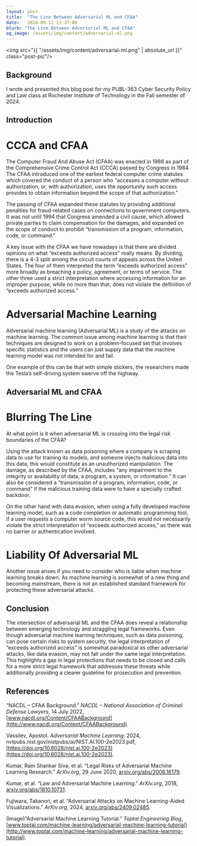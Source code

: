 ```yaml
---
layout: post
title:  "The Line Between Adversarial ML and CFAA"
date:   2024-09-12 13:37:00
blurb: "The Line Between Adversarial ML and CFAA"
og_image: /assets/img/content/adversarial-ml.png
---
```

<img src="{{ "/assets/img/content/adversarial-ml.png" | absolute_url }}" class="post-pic"/>
<br />

## Background
I wrote and presented this blog post for my PUBL-363 Cyber Security Policy and Law class at Rochester Institute of Technology in the Fall semester of 2024. 
## Introduction
# CCCA and CFAA
The Computer Fraud And Abuse Act (CFAA) was enacted in 1986 as part of the Comprehensive Crime Control Act (CCCA) passed by Congress in 1984. The CFAA introduced one of the earliest federal computer crime statutes which covered the conduct of a person who “accesses a computer without authorization, or, with authorization, uses the opportunity such access provides to obtain information beyond the scope of that authorization.”

The passing of CFAA expanded these statutes by providing additional penalties for fraud-related cases on connections to government computers. It was not until 1994 that Congress amended a civil cause, which allowed private parties to claim compensation for the damages, and expanded on the scope of conduct to prohibit “transmission of a program, information, code, or command.”

A key issue with the CFAA we have nowadays is that there are divided opinions on what “exceeds authorized access” really means. By dividing, there is a 4-3 split among the circuit courts of appeals across the United States. The four of them interpreted the term “exceeds authorized access” more broadly as breaching a policy, agreement, or terms of service. The other three used a strict interpretation where accessing information for an improper purpose, while no more than that, does not violate the definition of “exceeds authorized access.”
# Adversarial Machine Learning
Adversarial machine learning (Adversarial ML) is a study of the attacks on machine learning. The common issue among machine learning is that their techniques are designed to work on a problem-focused set that involves specific statistics and the users can just supply data that the machine learning model was not intended for and fail.

One example of this can be that with simple stickers, the researchers made the Tesla’s self-driving system swerve off the highway.
## Adversarial ML and CFAA
# Blurring The Line
At what point is it when adversarial ML is crossing into the legal risk boundaries of the CFAA?

Using the attack known as data poisoning where a company is scraping data to use for training its models, and someone injects malicious data into this data, this would constitute as an unauthorized manipulation. The damage, as described by the CFAA, includes “any impairment to the integrity or availability of data, a program, a system, or information.” It can also be considered a “transmission of a program, information, code, or command” if the malicious training data were to have a specially crafted backdoor.

On the other hand with data evasion, when using a fully developed machine learning model, such as a code completion or automatic programming tool, if a user requests a computer worm source code, this would not necessarily violate the strict interpretation of “exceeds authorized access,” as there was no barrier or authentication involved.
# Liability Of Adversarial ML
Another issue arises if you need to consider who is liable when machine learning breaks down. As machine learning is somewhat of a new thing and becoming mainstream, there is not an established standard framework for protecting these adversarial attacks.
## Conclusion
The intersection of adversarial ML and the CFAA does reveal a relationship between emerging technology and straggling legal frameworks. Even though adversarial machine learning techniques, such as data poisoning, can pose certain risks to system security, the legal interpretation of “exceeds authorized access” is somewhat paradoxical as other adversarial attacks, like data evasion, may not fall under the same legal interpretation. This highlights a gap in legal protections that needs to be closed and calls for a more strict legal framework that addresses these threats while additionally providing a clearer guideline for prosecution and prevention.
## References
“NACDL – CFAA Background.” _NACDL – National Association of Criminal Defense Lawyers_, 14 July 2022, [www.nacdl.org/Content/CFAABackground](http://www.nacdl.org/Content/CFAABackground).

‌Vassilev, Apostol. _Adversarial Machine Learning:_ 2024, nvlpubs.nist.gov/nistpubs/ai/NIST.AI.100-2e2023.pdf, [https://doi.org/10.6028/nist.ai.100-2e2023](https://doi.org/10.6028/nist.ai.100-2e2023).

Kumar, Ram Shankar Siva, et al. “Legal Risks of Adversarial Machine Learning Research.” _ArXiv.org_, 29 June 2020, [arxiv.org/abs/2006.16179](http://arxiv.org/abs/2006.16179).

Kumar, et al. “Law and Adversarial Machine Learning.” _ArXiv.org_, 2018, [arxiv.org/abs/1810.10731](http://arxiv.org/abs/1810.10731).

Fujiwara, Takanori, et al. “Adversarial Attacks on Machine Learning-Aided Visualizations.” _ArXiv.org_, 2024, [arxiv.org/abs/2409.02485](http://arxiv.org/abs/2409.02485).

(Image)“Adversarial Machine Learning Tutorial.” _Toptal Engineering Blog_, [www.toptal.com/machine-learning/adversarial-machine-learning-tutorial](http://www.toptal.com/machine-learning/adversarial-machine-learning-tutorial).